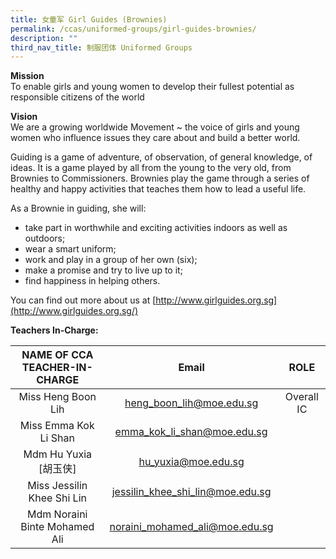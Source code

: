 ```yaml
---
title: 女童军 Girl Guides (Brownies)
permalink: /ccas/uniformed-groups/girl-guides-brownies/
description: ""
third_nav_title: 制服团体 Uniformed Groups
---
```

**Mission** <br>
To enable girls and young women to develop their fullest potential as responsible citizens of the world

**Vision** <br>
We are a growing worldwide Movement ~ the voice of girls and young women who influence issues they care about and build a better world.

Guiding is a game of adventure, of observation, of general knowledge, of ideas. It is a game played by all from the young to the very old, from Brownies to Commissioners. Brownies play the game through a series of healthy and happy activities that teaches them how to lead a useful life.  

As a Brownie in guiding, she will:
* take part in worthwhile and exciting activities indoors as well as outdoors;
* wear a smart uniform;
* work and play in a group of her own (six);
* make a promise and try to live up to it;
* find happiness in helping others.  

You can find out more about us at&nbsp;[http://www.girlguides.org.sg](http://www.girlguides.org.sg/)

**Teachers In-Charge:**

| NAME OF CCA<br>TEACHER-IN-CHARGE |               Email              |    ROLE    |
|:--------------------------------:|:--------------------------------:|:----------:|
|        Miss Heng Boon Lih        |     heng_boon_lih@moe.edu.sg     | Overall IC |
|       Miss Emma Kok Li Shan      |    emma_kok_li_shan@moe.edu.sg   |            |
|       Mdm Hu Yuxia [胡玉侠]      |        hu_yuxia@moe.edu.sg       |            |
|    Miss Jessilin Khee Shi Lin    | jessilin_khee_shi_lin@moe.edu.sg |            |
|   Mdm Noraini Binte Mohamed Ali  |  noraini_mohamed_ali@moe.edu.sg  |            |

